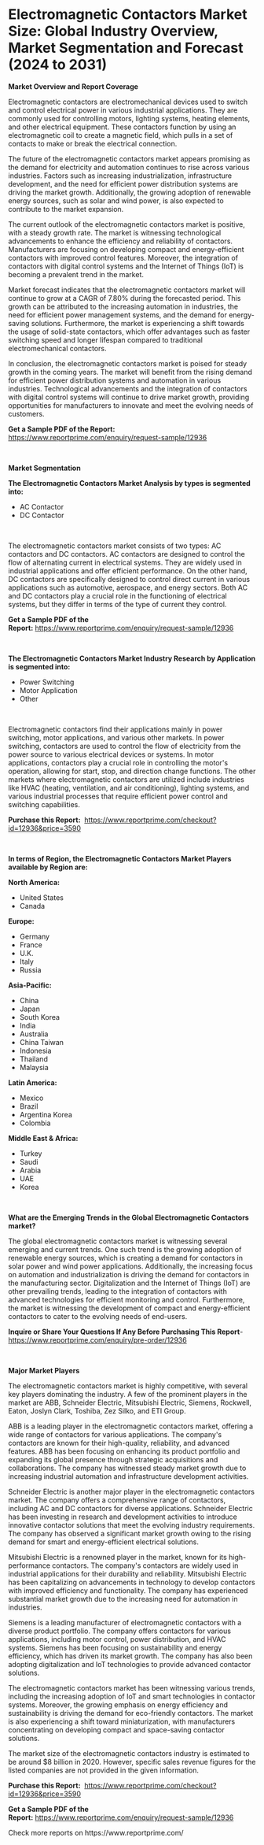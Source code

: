 <p><h1>Electromagnetic Contactors Market Size: Global Industry Overview, Market Segmentation and Forecast (2024 to 2031)</h1></p><p><strong>Market Overview and Report Coverage</strong></p>
<p><p>Electromagnetic contactors are electromechanical devices used to switch and control electrical power in various industrial applications. They are commonly used for controlling motors, lighting systems, heating elements, and other electrical equipment. These contactors function by using an electromagnetic coil to create a magnetic field, which pulls in a set of contacts to make or break the electrical connection.</p><p>The future of the electromagnetic contactors market appears promising as the demand for electricity and automation continues to rise across various industries. Factors such as increasing industrialization, infrastructure development, and the need for efficient power distribution systems are driving the market growth. Additionally, the growing adoption of renewable energy sources, such as solar and wind power, is also expected to contribute to the market expansion.</p><p>The current outlook of the electromagnetic contactors market is positive, with a steady growth rate. The market is witnessing technological advancements to enhance the efficiency and reliability of contactors. Manufacturers are focusing on developing compact and energy-efficient contactors with improved control features. Moreover, the integration of contactors with digital control systems and the Internet of Things (IoT) is becoming a prevalent trend in the market.</p><p>Market forecast indicates that the electromagnetic contactors market will continue to grow at a CAGR of 7.80% during the forecasted period. This growth can be attributed to the increasing automation in industries, the need for efficient power management systems, and the demand for energy-saving solutions. Furthermore, the market is experiencing a shift towards the usage of solid-state contactors, which offer advantages such as faster switching speed and longer lifespan compared to traditional electromechanical contactors.</p><p>In conclusion, the electromagnetic contactors market is poised for steady growth in the coming years. The market will benefit from the rising demand for efficient power distribution systems and automation in various industries. Technological advancements and the integration of contactors with digital control systems will continue to drive market growth, providing opportunities for manufacturers to innovate and meet the evolving needs of customers.</p></p>
<p><strong>Get a Sample PDF of the Report:</strong> <a href="https://www.reportprime.com/enquiry/request-sample/12936">https://www.reportprime.com/enquiry/request-sample/12936</a></p>
<p>&nbsp;</p>
<p><strong>Market Segmentation</strong></p>
<p><strong>The Electromagnetic Contactors Market Analysis by types is segmented into:</strong></p>
<p><ul><li>AC Contactor</li><li>DC Contactor</li></ul></p>
<p>&nbsp;</p>
<p><p>The electromagnetic contactors market consists of two types: AC contactors and DC contactors. AC contactors are designed to control the flow of alternating current in electrical systems. They are widely used in industrial applications and offer efficient performance. On the other hand, DC contactors are specifically designed to control direct current in various applications such as automotive, aerospace, and energy sectors. Both AC and DC contactors play a crucial role in the functioning of electrical systems, but they differ in terms of the type of current they control.</p></p>
<p><strong>Get a Sample PDF of the Report:</strong>&nbsp;<a href="https://www.reportprime.com/enquiry/request-sample/12936">https://www.reportprime.com/enquiry/request-sample/12936</a></p>
<p>&nbsp;</p>
<p><strong>The Electromagnetic Contactors Market Industry Research by Application is segmented into:</strong></p>
<p><ul><li>Power Switching</li><li>Motor Application</li><li>Other</li></ul></p>
<p>&nbsp;</p>
<p><p>Electromagnetic contactors find their applications mainly in power switching, motor applications, and various other markets. In power switching, contactors are used to control the flow of electricity from the power source to various electrical devices or systems. In motor applications, contactors play a crucial role in controlling the motor's operation, allowing for start, stop, and direction change functions. The other markets where electromagnetic contactors are utilized include industries like HVAC (heating, ventilation, and air conditioning), lighting systems, and various industrial processes that require efficient power control and switching capabilities.</p></p>
<p><strong>Purchase this Report:</strong>&nbsp; <a href="https://www.reportprime.com/checkout?id=12936&price=3590">https://www.reportprime.com/checkout?id=12936&price=3590</a></p>
<p>&nbsp;</p>
<p><strong>In terms of Region, the Electromagnetic Contactors Market Players available by Region are:</strong></p>
<p>
    <p> <strong> North America: </strong>
        <ul>
            <li>United States</li>
            <li>Canada</li>
        </ul>
        </p> 
    <p> <strong> Europe: </strong>
        <ul>
            <li>Germany</li>
            <li>France</li>
            <li>U.K.</li>
            <li>Italy</li>
            <li>Russia</li>
        </ul>
        </p> 
    <p> <strong> Asia-Pacific: </strong>
        <ul>
            <li>China</li>
            <li>Japan</li>
            <li>South Korea</li>
            <li>India</li>
            <li>Australia</li>
            <li>China Taiwan</li>
            <li>Indonesia</li>
            <li>Thailand</li>
            <li>Malaysia</li>
        </ul>
        </p> 
    <p> <strong> Latin America: </strong>
        <ul>
            <li>Mexico</li>
            <li>Brazil</li>
            <li>Argentina Korea</li>
            <li>Colombia</li>
        </ul>
        </p> 
    <p> <strong> Middle East & Africa: </strong>
        <ul>
            <li>Turkey</li>
            <li>Saudi</li>
            <li>Arabia</li>
            <li>UAE</li>
            <li>Korea</li>
        </ul>
    </p>
    </p>
<p>&nbsp;</p>
<p><strong>What are the Emerging Trends in the Global Electromagnetic Contactors market?</strong></p>
<p><p>The global electromagnetic contactors market is witnessing several emerging and current trends. One such trend is the growing adoption of renewable energy sources, which is creating a demand for contactors in solar power and wind power applications. Additionally, the increasing focus on automation and industrialization is driving the demand for contactors in the manufacturing sector. Digitalization and the Internet of Things (IoT) are other prevailing trends, leading to the integration of contactors with advanced technologies for efficient monitoring and control. Furthermore, the market is witnessing the development of compact and energy-efficient contactors to cater to the evolving needs of end-users.</p></p>
<p><strong>Inquire or Share Your Questions If Any Before Purchasing This Report</strong>- <a href="https://www.reportprime.com/enquiry/pre-order/12936">https://www.reportprime.com/enquiry/pre-order/12936</a></p>
<p>&nbsp;</p>
<p><strong>Major Market Players</strong></p>
<p><p>The electromagnetic contactors market is highly competitive, with several key players dominating the industry. A few of the prominent players in the market are ABB, Schneider Electric, Mitsubishi Electric, Siemens, Rockwell, Eaton, Joslyn Clark, Toshiba, Zez Silko, and ETI Group.</p><p>ABB is a leading player in the electromagnetic contactors market, offering a wide range of contactors for various applications. The company's contactors are known for their high-quality, reliability, and advanced features. ABB has been focusing on enhancing its product portfolio and expanding its global presence through strategic acquisitions and collaborations. The company has witnessed steady market growth due to increasing industrial automation and infrastructure development activities.</p><p>Schneider Electric is another major player in the electromagnetic contactors market. The company offers a comprehensive range of contactors, including AC and DC contactors for diverse applications. Schneider Electric has been investing in research and development activities to introduce innovative contactor solutions that meet the evolving industry requirements. The company has observed a significant market growth owing to the rising demand for smart and energy-efficient electrical solutions.</p><p>Mitsubishi Electric is a renowned player in the market, known for its high-performance contactors. The company's contactors are widely used in industrial applications for their durability and reliability. Mitsubishi Electric has been capitalizing on advancements in technology to develop contactors with improved efficiency and functionality. The company has experienced substantial market growth due to the increasing need for automation in industries.</p><p>Siemens is a leading manufacturer of electromagnetic contactors with a diverse product portfolio. The company offers contactors for various applications, including motor control, power distribution, and HVAC systems. Siemens has been focusing on sustainability and energy efficiency, which has driven its market growth. The company has also been adopting digitalization and IoT technologies to provide advanced contactor solutions.</p><p>The electromagnetic contactors market has been witnessing various trends, including the increasing adoption of IoT and smart technologies in contactor systems. Moreover, the growing emphasis on energy efficiency and sustainability is driving the demand for eco-friendly contactors. The market is also experiencing a shift toward miniaturization, with manufacturers concentrating on developing compact and space-saving contactor solutions.</p><p>The market size of the electromagnetic contactors industry is estimated to be around $8 billion in 2020. However, specific sales revenue figures for the listed companies are not provided in the given information.</p></p>
<p><strong>Purchase this Report:</strong>&nbsp;&nbsp;<a href="https://www.reportprime.com/checkout?id=12936&price=3590">https://www.reportprime.com/checkout?id=12936&price=3590</a></p>
<p></p>
<p><strong>Get a Sample PDF of the Report:</strong>&nbsp;<a href="https://www.reportprime.com/enquiry/request-sample/12936">https://www.reportprime.com/enquiry/request-sample/12936</a></p>
<p>Check more reports on https://www.reportprime.com/</p>